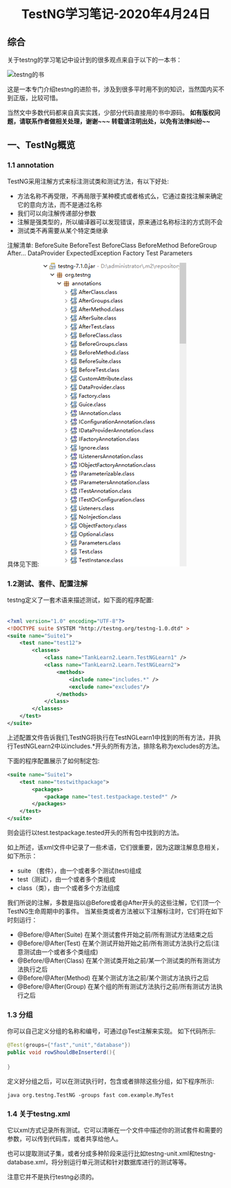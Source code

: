 # <center>TestNG学习笔记-2020年4月24日</center>

## 综合

关于testng的学习笔记中设计到的很多观点来自于以下的一本书：

![testng的书](./images/testng概览/关于testng的书.jpg)

这是一本专门介绍testng的进阶书，涉及到很多平时用不到的知识，当然国内买不到正版，比较可惜。

当然文中多数代码都来自真实实践，少部分代码直接用的书中源码。
**如有版权问题，请联系作者做相关处理，谢谢~~~
转载请注明出处，以免有法律纠纷~~**

## 一、TestNg概览

### 1.1 annotation

TestNG采用注解方式来标注测试类和测试方法，有以下好处:
- 方法名称不再受限，不再局限于某种模式或者格式么，它通过查找注解来确定它的意向方法，而不是通过名称
- 我们可以向注解传递部分参数
- 注解是强类型的，所以编译器可以发现错误，原来通过名称标注的方式则不会
- 测试类不再需要从某个特定类继承

注解清单:
BeforeSuite BeforeTest BeforeClass BeforeMethod BeforeGroup
After...
DataProvider
ExpectedException
Factory
Test
Parameters

具体见下图:
![testng注解清单](./images/testng概览/testng注解清单.png)

### 1.2测试、套件、配置注解

testng定义了一套术语来描述测试，如下面的程序配置:

```xml

<?xml version="1.0" encoding="UTF-8"?>
<!DOCTYPE suite SYSTEM "http://testng.org/testng-1.0.dtd" >
<suite name="Suite1">
	<test name="test12">
		<classes>
			<class name="TankLearn2.Learn.TestNGLearn1" />
            <class name="TankLearn2.Learn.TestNGLearn2">
                <methods>
                    <include name="includes.*" />
                    <exclude name="excludes"/>
                </methods>
            </class>
		</classes>
	</test>
</suite>
```

上述配置文件告诉我们,TestNG将执行在TestNGLearn1中找到的所有方法，并执行TestNGLearn2中以includes.*开头的所有方法，排除名称为excludes的方法。

下面的程序配置展示了如何制定包:

```xml
<suite name="Suite1">
	<test name="testwithpackage">
		<packages>
			<package name="test.testpackage.tested*" />
		</packages>
	</test>
</suite>
```
则会运行以test.testpackage.tested开头的所有包中找到的方法。

如上所述，该xml文件中记录了一些术语，它们很重要，因为这跟注解息息相关，如下所示：

- suite （套件），由一个或者多个测试(test)组成
- test（测试），由一个或者多个类组成
- class（类），由一个或者多个方法组成

我们所说的注解，多数是指以@Before或者@After开头的这些注解，它们顶一个TestNG生命周期中的事件。
当某些类或者方法被以下注解标注时，它们将在如下时刻运行：

- @Before/@After(Suite) 在某个测试套件开始之前/所有测试方法结束之后
- @Before/@After(Test) 在某个测试开始开始之前/所有测试方法执行之后(注意测试由一个或者多个类组成)
- @Before/@After(Class) 在某个测试类开始之前/某一个测试类的所有测试方法执行之后
- @Before/@After(Method) 在某个测试方法之前/某个测试方法执行之后
- @Before/@After(Group) 在某个组的所有测试方法执行之前/所有测试方法执行之后

### 1.3 分组

你可以自己定义分组的名称和编号，可通过@Test注解来实现。
如下代码所示:

```java
@Test(groups={"fast","unit","database"})
public void rowShouldBeInserterd(){

}

```

定义好分组之后，可以在测试执行时，包含或者排除这些分组，如下程序所示:

```shell
java org.testng.TestNG -groups fast com.example.MyTest

```

### 1.4 关于testng.xml

它以xml方式记录所有测试。它可以清晰在一个文件中描述你的测试套件和需要的参数，可以传到代码库，或者共享给他人。

也可以提取测试子集，或者分成多种阶段来运行比如testng-unit.xml和testng-database.xml，将分别运行单元测试和针对数据库进行的测试等等。

注意它并不是执行testng必须的。